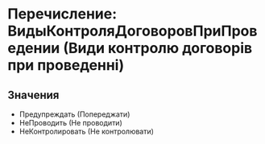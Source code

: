 ﻿# Перечисление: ВидыКонтроляДоговоровПриПроведении (Види контролю договорів при проведенні)

## Значения

- Предупреждать (Попереджати)
- НеПроводить (Не проводити)
- НеКонтролировать (Не контролювати)


